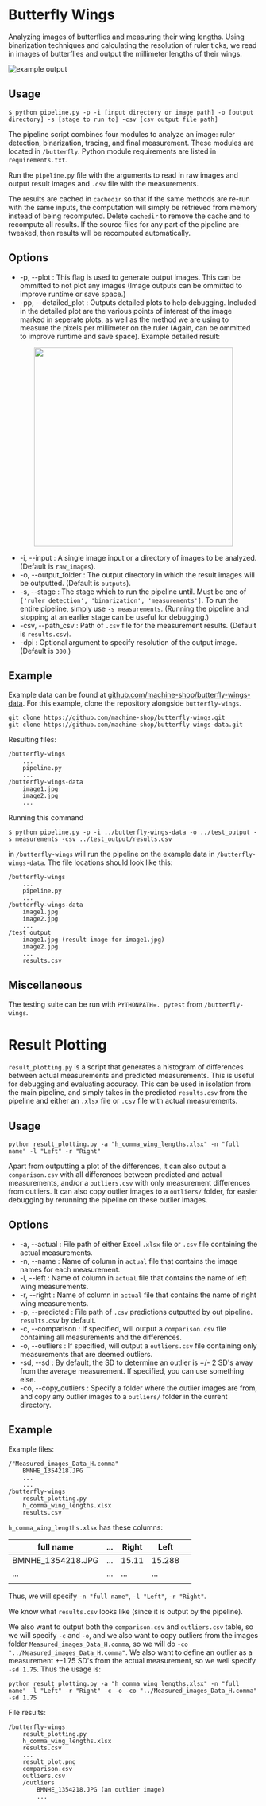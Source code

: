 # Butterfly Wings

Analyzing images of butterflies and measuring their wing lengths. Using binarization techniques and calculating the resolution of ruler ticks, we read in images of butterflies and output the millimeter lengths of their wings.

![example output](example_result.JPG)

## Usage
```
$ python pipeline.py -p -i [input directory or image path] -o [output directory] -s [stage to run to] -csv [csv output file path]
```
The pipeline script combines four modules to analyze an image: ruler detection, binarization, tracing, and final measurement. These modules are located in `/butterfly`. Python module requirements are listed in `requirements.txt`.

Run the `pipeline.py` file with the arguments to read in raw images and output result images and `.csv` file with the measurements.

The results are cached in `cachedir` so that if the same methods are re-run with the same inputs, the computation will simply be retrieved from memory instead of being recomputed. Delete `cachedir` to remove the cache and to recompute all results. If the source files for any part of the pipeline are tweaked, then results will be recomputed automatically.

## Options
* -p, --plot : This flag is used to generate output images. This can be ommitted to not plot any images (Image outputs can be ommitted to improve runtime or save space.)
* -pp, --detailed_plot : Outputs detailed plots to help debugging. Included in the detailed plot are the various points of interest of the image marked in seperate plots, as well as the method we are using to measure the pixels per millimeter on the ruler (Again, can be ommitted to improve runtime and save space). Example detailed result: 
<p align="center">
    <img src="./example_result_detailed.JPG" width="400">
</p>

* -i, --input : A single image input or a directory of images to be analyzed. (Default is `raw_images`).
* -o, --output_folder : The output directory in which the result images will be outputted. (Default is `outputs`).
* -s, --stage : The stage which to run the pipeline until. Must be one of  `['ruler_detection', 'binarization', 'measurements']`. To run the entire pipeline, simply use `-s measurements`. (Running the pipeline and stopping at an earlier stage can be useful for debugging.)
* -csv, --path_csv :  Path of `.csv` file for the measurement results. (Default is `results.csv`).
* -dpi : Optional argument to specify resolution of the output image. (Default is `300`.)

## Example
Example data can be found at [github.com/machine-shop/butterfly-wings-data](https://github.com/machine-shop/butterfly-wings-data). For this example, clone the repository alongside `butterfly-wings`.
```
git clone https://github.com/machine-shop/butterfly-wings.git
git clone https://github.com/machine-shop/butterfly-wings-data.git
```
Resulting files:
```
/butterfly-wings
    ...
    pipeline.py
    ...
/butterfly-wings-data
    image1.jpg
    image2.jpg
    ...
```

Running this command
```
$ python pipeline.py -p -i ../butterfly-wings-data -o ../test_output -s measurements -csv ../test_output/results.csv
```
in `/butterfly-wings` will run the pipeline on the example data in `/butterfly-wings-data`. The file locations should look like this:
```
/butterfly-wings
    ...
    pipeline.py
    ...
/butterfly-wings-data
    image1.jpg
    image2.jpg
    ...
/test_output
    image1.jpg (result image for image1.jpg)
    image2.jpg
    ...
    results.csv
```

## Miscellaneous
The testing suite can be run with `PYTHONPATH=. pytest` from `/butterfly-wings`.

# Result Plotting
`result_plotting.py` is a script that generates a histogram of differences between actual measurements and predicted measurements. This is useful for debugging and evaluating accuracy. This can be used in isolation from the main pipeline, and simply takes in the predicted `results.csv` from the pipeline and either an `.xlsx` file or `.csv` file with actual measurements.

## Usage
```
python result_plotting.py -a "h_comma_wing_lengths.xlsx" -n "full name" -l "Left" -r "Right"
```
Apart from outputting a plot of the differences, it can also output a `comparison.csv` with all differences between predicted and actual measurements, and/or a `outliers.csv` with only measurement differences from outliers. It can also copy outlier images to a `outliers/` folder, for easier debugging by rerunning the pipeline on these outlier images.

## Options
* -a, --actual : File path of either Excel `.xlsx` file or `.csv` file containing the actual measurements.
* -n, --name : Name of column in `actual` file that contains the image names for each measurement.
* -l, --left : Name of column in `actual` file that contains the name of left wing measurements.
* -r, --right : Name of column in `actual` file that contains the name of right wing measurements.
* -p, --predicted : File path of `.csv` predictions outputted by out pipeline. `results.csv` by default.
* -c, --comparison : If specified, will output a `comparison.csv` file containing all measurements and the differences.
* -o, --outliers : If specified, will output a `outliers.csv` file containing only measurements that are deemed outliers.
* -sd, --sd : By default, the SD to determine an outlier is +/- 2 SD's away from the average measurement. If specified, you can use something else.
* -co, --copy_outliers : Specify a folder where the outlier images are from, and copy any outlier images to a `outliers/` folder in the current directory.

## Example
Example files:
```
/"Measured_images_Data_H.comma"
    BMNHE_1354218.JPG
    ...
    ...
/butterfly-wings
    result_plotting.py
    h_comma_wing_lengths.xlsx
    results.csv
```
`h_comma_wing_lengths.xlsx` has these columns:

| full name         | ... | Right | Left   |   |
|-------------------|-----|-------|--------|---|
| BMNHE_1354218.JPG | ... | 15.11 | 15.288 |   |
| ...               | ... | ...   | ...    |   |
|                   |     |       |        |   |

Thus, we will specify `-n "full name"`, `-l "Left"`, `-r "Right"`.

We know what `results.csv` looks like (since it is output by the pipeline).

We also want to output both the `comparison.csv` and `outliers.csv` table, so we will specify `-c` and `-o`, and we also want to copy outliers from the images folder `Measured_images_Data_H.comma`, so we will do `-co "../Measured_images_Data_H.comma"`. We also want to define an outlier as a measurement +-1.75 SD's from the actual measurement, so we well specify `-sd 1.75`. Thus the usage is:

```
python result_plotting.py -a "h_comma_wing_lengths.xlsx" -n "full name" -l "Left" -r "Right" -c -o -co "../Measured_images_Data_H.comma" -sd 1.75 
```

File results:
```
/butterfly-wings
    result_plotting.py
    h_comma_wing_lengths.xlsx
    results.csv
    ...
    result_plot.png
    comparison.csv
    outliers.csv
    /outliers
        BMNHE_1354218.JPG (an outlier image)
        ...
```

